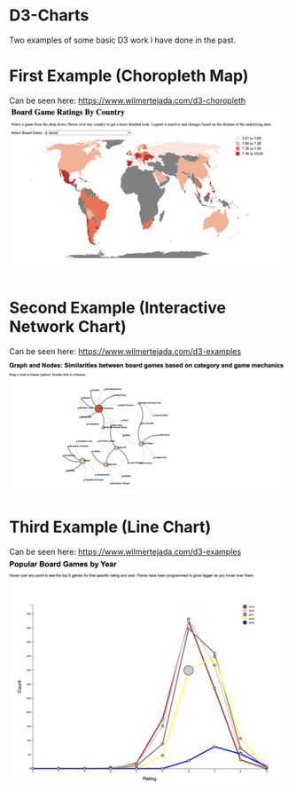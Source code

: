 # D3-Charts
Two examples of some basic D3 work I have done in the past. 

First Example (Choropleth Map)
=======================
Can be seen here: https://www.wilmertejada.com/d3-choropleth
![alt text](https://github.com/Wilmer-Tejada/D3-Charts/blob/main/Screenshots/Choropleth.png)

Second Example (Interactive Network Chart)
=======================
Can be seen here: https://www.wilmertejada.com/d3-examples
![alt text](https://github.com/Wilmer-Tejada/D3-Charts/blob/main/Screenshots/Example_1.png)

Third Example (Line Chart)
=======================
Can be seen here: https://www.wilmertejada.com/d3-examples
![alt text](https://github.com/Wilmer-Tejada/D3-Charts/blob/main/Screenshots/Example_2.png)
